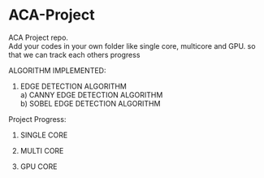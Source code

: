 # ACA-Project
ACA Project repo. \
Add your codes in your own folder like single core, multicore and GPU. 
so that we can track each others progress


ALGORITHM IMPLEMENTED:
1) EDGE DETECTION ALGORITHM \
    a) CANNY EDGE DETECTION ALGORITHM \
    b) SOBEL EDGE DETECTION ALGORITHM


Project Progress:

1) SINGLE CORE



2) MULTI CORE



3) GPU CORE
